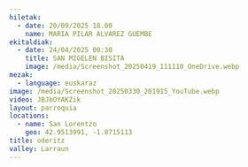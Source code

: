 ```yaml
---
hiletak:
  - date: 20/09/2025 18.00
    name: MARIA PILAR ALVAREZ GUEMBE
ekitaldiak:
  - date: 24/04/2025 09:30
    title: SAN MIGELEN BISITA
    image: /media/Screenshot_20250419_111110_OneDrive.webp
mezak:
  - language: euskaraz
image: /media/Screenshot_20250330_201915_YouTube.webp
video: JBJbOYAKZik
layout: parroquia
locations:
  - name: San Lorentzo
    geo: 42.9513991, -1.8715113
title: oderitz
valley: Larraun
---
```

